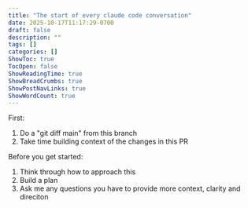 ```yaml
---
title: "The start of every claude code conversation"
date: 2025-10-17T11:17:29-0700
draft: false
description: ""
tags: []
categories: []
ShowToc: true
TocOpen: false
ShowReadingTime: true
ShowBreadCrumbs: true
ShowPostNavLinks: true
ShowWordCount: true
---
```


First:

1. Do a "git diff main" from this branch
2. Take time building context of the changes in this PR

<actual content>

Before you get started:

1. Think through how to approach this
2. Build a plan
3. Ask me any questions you have to provide more context, clarity and direciton
